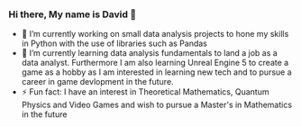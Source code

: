 ### Hi there, My name is David 👋
- 🔭 I’m currently working on small data analysis projects to hone my skills in Python with the use of libraries such as Pandas
- 🌱 I’m currently learning data analysis fundamentals to land a job as a data analyst. Furthermore I am also learning Unreal Engine 5 to create a game as a hobby as I am interested in learning new tech and to pursue a career in game devlopment in the future.
- ⚡ Fun fact: I have an interest in Theoretical Mathematics, Quantum Physics and Video Games and wish to pursue a Master's in Mathematics in the future
<!--
**davidsamuelargueta/davidsamuelargueta** is a ✨ _special_ ✨ repository because its `README.md` (this file) appears on your GitHub profile.

Here are some ideas to get you started:


- 👯 I’m looking to collaborate on ...
- 🤔 I’m looking for help with ...
- 💬 Ask me about ...
- 📫 How to reach me: ...
- 😄 Pronouns: ...

-->
